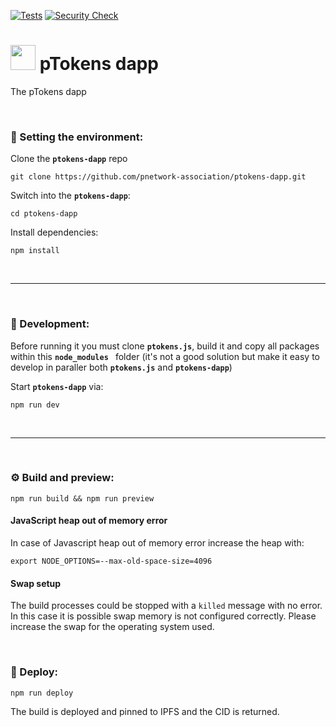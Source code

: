 [![Tests](https://github.com/pnetwork-association/ptokens-dapp/actions/workflows/run-test.yml/badge.svg)](https://github.com/pnetwork-association/ptokens-dapp/actions/workflows/run-test.yml)
[![Security Check](https://github.com/pnetwork-association/ptokens-dapp/actions/workflows/run-security.yml/badge.svg)](https://github.com/pnetwork-association/ptokens-dapp/actions/workflows/run-security.yml)
# <img src="https://user-images.githubusercontent.com/26067523/223670985-a1bfa5be-6d47-489a-9c08-88f82a215ee5.svg" width="40"/> pTokens dapp

The pTokens dapp

&nbsp;

### :house_with_garden: Setting the environment:

Clone the __`ptokens-dapp`__ repo

```
git clone https://github.com/pnetwork-association/ptokens-dapp.git
```

Switch into the __`ptokens-dapp`__:

```
cd ptokens-dapp
```

Install dependencies:

```
npm install
```

&nbsp;

***

&nbsp;

### :wrench: Development:

Before running it you must clone __`ptokens.js`__, build it and copy all packages within this __`node_modules `__
folder (it's not a good solution but make it easy to develop in paraller both __`ptokens.js`__ and __`ptokens-dapp`__)


Start __`ptokens-dapp`__ via:

```
npm run dev
```

&nbsp;

***

&nbsp;

### :gear: Build and preview:

```
npm run build && npm run preview
```

#### JavaScript heap out of memory error

In case of Javascript heap out of memory error increase the heap with:

```
export NODE_OPTIONS=--max-old-space-size=4096
```

#### Swap setup

The build processes could be stopped with a `killed` message with no error. In this case it is possible swap memory is not configured correctly. Please increase the swap for the operating system used.

&nbsp;

### :rocket: Deploy:

```
npm run deploy
```

The build is deployed and pinned to IPFS and the CID is returned.
